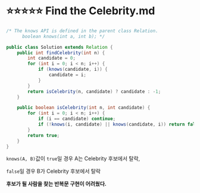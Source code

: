# ⭐️⭐️⭐️⭐️⭐️ Find the Celebrity.md

```java
/* The knows API is defined in the parent class Relation.
      boolean knows(int a, int b); */

public class Solution extends Relation {
    public int findCelebrity(int n) {
        int candidate = 0;
        for (int i = 0; i < n; i++) {
            if (knows(candidate, i)) {
                candidate = i;
            }
        }
        return isCelebrity(n, candidate) ? candidate : -1;
    }

    public boolean isCelebrity(int n, int candidate) {
        for (int i = 0; i < n; i++) {
            if (i == candidate) continue;
            if (!knows(i, candidate) || knows(candidate, i)) return false;
        }
        return true;
    }
}
```

`knows(A, B)`값이 `true`일 경우 A는 Celebrity 후보에서 탈락,

`false`일 경우 B가 Celebrity 후보에서 탈락

**후보가 될 사람을 찾는 반복문 구현이 어려웠다.**
